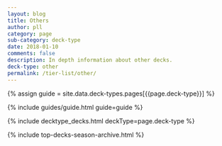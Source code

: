 ```yaml
---
layout: blog
title: Others
author: pll
category: page
sub-category: deck-type
date: 2018-01-10
comments: false
description: In depth information about other decks.
deck-type: other
permalink: /tier-list/other/
---
```


{% assign guide = site.data.deck-types.pages[{{page.deck-type}}] %}

{% include guides/guide.html guide=guide %}

{% include decktype_decks.html deckType=page.deck-type %}

{% include top-decks-season-archive.html %}